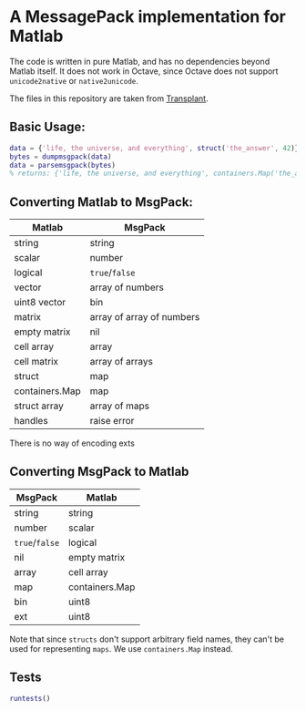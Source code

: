 # A MessagePack implementation for Matlab

The code is written in pure Matlab, and has no dependencies beyond Matlab itself. It does not work in Octave, since Octave does not support `unicode2native` or `native2unicode`.

The files in this repository are taken from [Transplant](https://github.com/bastibe/transplant).

## Basic Usage:
```matlab
data = {'life, the universe, and everything', struct('the_answer', 42)};
bytes = dumpmsgpack(data)
data = parsemsgpack(bytes)
% returns: {'life, the universe, and everything', containers.Map('the_answer', 42)}
```

## Converting Matlab to MsgPack:

| Matlab         | MsgPack                   |
| -------------- | ------------------------- |
| string         | string                    |
| scalar         | number                    |
| logical        | `true`/`false`            |
| vector         | array of numbers          |
| uint8 vector   | bin                       |
| matrix         | array of array of numbers |
| empty matrix   | nil                       |
| cell array     | array                     |
| cell matrix    | array of arrays           |
| struct         | map                       |
| containers.Map | map                       |
| struct array   | array of maps             |
| handles        | raise error               |

There is no way of encoding exts

## Converting MsgPack to Matlab

| MsgPack        | Matlab         |
| -------------- | -------------- |
| string         | string         |
| number         | scalar         |
| `true`/`false` | logical        |
| nil            | empty matrix   |
| array          | cell array     |
| map            | containers.Map |
| bin            | uint8          |
| ext            | uint8          |

Note that since `structs` don't support arbitrary field names, they can't be used for representing `maps`. We use `containers.Map` instead.

## Tests
 ```matlab
 runtests()
 ```
